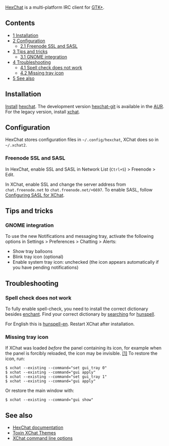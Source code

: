 [HexChat](http://hexchat.github.io/) is a multi-platform IRC client for [GTK+](/index.php/GTK%2B "GTK+").

## Contents

*   [1 Installation](#Installation)
*   [2 Configuration](#Configuration)
    *   [2.1 Freenode SSL and SASL](#Freenode_SSL_and_SASL)
*   [3 Tips and tricks](#Tips_and_tricks)
    *   [3.1 GNOME integration](#GNOME_integration)
*   [4 Troubleshooting](#Troubleshooting)
    *   [4.1 Spell check does not work](#Spell_check_does_not_work)
    *   [4.2 Missing tray icon](#Missing_tray_icon)
*   [5 See also](#See_also)

## Installation

[Install](/index.php/Pacman#Installing_packages "Pacman") [hexchat](https://www.archlinux.org/packages/?name=hexchat). The development version [hexchat-git](https://aur.archlinux.org/packages/hexchat-git/) is available in the [AUR](/index.php/AUR "AUR"). For the legacy version, install [xchat](https://www.archlinux.org/packages/?name=xchat).

## Configuration

HexChat stores configuration files in `~/.config/hexchat`, XChat does so in `~/.xchat2`.

### Freenode SSL and SASL

In HexChat, enable SSL and SASL in Network List (`Ctrl+S`) > Freenode > Edit.

In XChat, enable SSL and change the server address from `chat.freenode.net` to `chat.freenode.net/+6697`. To enable SASL, follow [Configuring SASL for XChat](https://freenode.net/sasl/sasl-xchat.shtml).

## Tips and tricks

### GNOME integration

To use the new Notifications and messaging tray, activate the following options in Settings > Preferences > Chatting > Alerts:

*   Show tray balloons
*   Blink tray icon (optional)
*   Enable system tray icon: unchecked (the icon appears automatically if you have pending notifications)

## Troubleshooting

### Spell check does not work

To fully enable spell-check, you need to install the correct dictionary besides [enchant](https://www.archlinux.org/packages/?name=enchant). Find your correct dictionary by [searching](/index.php/Pacman#Querying_package_databases "Pacman") for [hunspell](https://www.archlinux.org/packages/?name=hunspell).

For English this is [hunspell-en](https://www.archlinux.org/packages/?name=hunspell-en). Restart XChat after installation.

### Missing tray icon

If XChat was loaded *before* the panel containing its icon, for example when the panel is forcibly reloaded, the icon may be invisible. [[1]](https://bugs.launchpad.net/ubuntu/+source/xchat/+bug/410525) To restore the icon, run:

```
$ xchat --existing --command="set gui_tray 0"
$ xchat --existing --command="gui apply"
$ xchat --existing --command="set gui_tray 1"
$ xchat --existing --command="gui apply"

```

Or restore the main window with:

```
$ xchat --existing --command="gui show"

```

## See also

*   [HexChat documentation](http://hexchat.readthedocs.org/en/latest/index.html)
*   [Toxin XChat Themes](http://toxin.jottit.com/xchat_themes)
*   [XChat command line options](https://xchatdata.net/Using/CommandLineOptions)